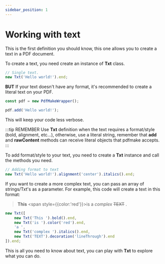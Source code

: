 ```yaml
---
sidebar_position: 1
---
```


# Working with text

This is the first definition you should know, this one allows you to create a text in a PDF document.

To create a text, you need create an instance of **Txt** class.

```typescript
// Single text.
new Txt('Hello world!').end;
```

**BUT** If your text doesn't have any format, it's recommended to create a literal text on your PDF.

```typescript
const pdf = new PdfMakeWrapper();

pdf.add('Hello world!');
```

This will keep your code less verbose.

:::tip REMEMBER
Use **Txt** definition when the text requires a format/style (bold, alignment, etc...), otherwise, use a literal string, remember that **add** and **rawContent** methods can receive literal objects that pdfmake accepts.
:::

To add format/style to your text, you need to create a **Txt** instance and call the methods you need.

```typescript
// Adding format to text
new Txt('Hello world!').alignment('center').italics().end;
```

If you want to create a more complex text, you can pass an array of strings/Txt's as a parameter. For example, this code will create a text in this format:

> **This** <span style={{color:'red'}}>is</span> a *complex* ~~TEXT~~ .

```typescript
new Txt([
    new Txt('This ').bold().end,
    new Txt('is ').color('red').end,
    'a ',
    new Txt('complex ').italics().end,
    new Txt('TEXT').decoration('lineThrough').end
]).end;
```

This is all you need to know about text, you can play with **Txt** to explore what you can do.
